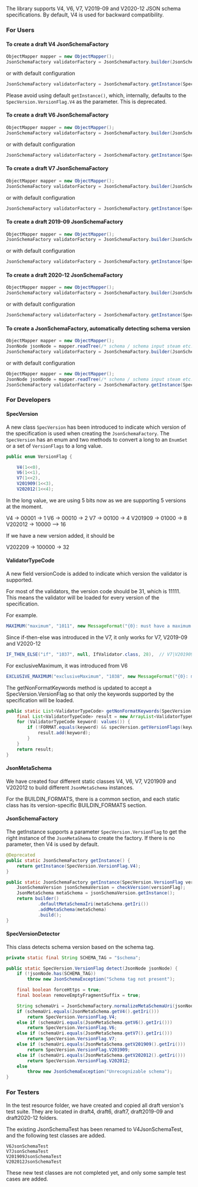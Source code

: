 The library supports V4, V6, V7, V2019-09 and V2020-12 JSON schema specifications. By default, V4 is used for backward compatibility. 

### For Users

#### To create a draft V4 JsonSchemaFactory

```java
ObjectMapper mapper = new ObjectMapper();
JsonSchemaFactory validatorFactory = JsonSchemaFactory.builder(JsonSchemaFactory.getInstance(SpecVersion.VersionFlag.V4)).objectMapper(mapper).build();
```
or with default configuration
```java
JsonSchemaFactory validatorFactory = JsonSchemaFactory.getInstance(SpecVersion.VersionFlag.V4));
```
 
Please avoid using default `getInstance()`, which, internally, defaults to the `SpecVersion.VersionFlag.V4` as the parameter. This is deprecated.

#### To create a draft V6 JsonSchemaFactory

```java
ObjectMapper mapper = new ObjectMapper();
JsonSchemaFactory validatorFactory = JsonSchemaFactory.builder(JsonSchemaFactory.getInstance(SpecVersion.VersionFlag.V6)).objectMapper(mapper).build();
```
or with default configuration
```java
JsonSchemaFactory validatorFactory = JsonSchemaFactory.getInstance(SpecVersion.VersionFlag.V6));
```

#### To create a draft V7 JsonSchemaFactory

```java
ObjectMapper mapper = new ObjectMapper();
JsonSchemaFactory validatorFactory = JsonSchemaFactory.builder(JsonSchemaFactory.getInstance(SpecVersion.VersionFlag.V7)).objectMapper(mapper).build();
```
or with default configuration
```java
JsonSchemaFactory validatorFactory = JsonSchemaFactory.getInstance(SpecVersion.VersionFlag.V7));
```

#### To create a draft 2019-09 JsonSchemaFactory

```java
ObjectMapper mapper = new ObjectMapper();
JsonSchemaFactory validatorFactory = JsonSchemaFactory.builder(JsonSchemaFactory.getInstance(SpecVersion.VersionFlag.V201909)).objectMapper(mapper).build();
```
or with default configuration
```java
JsonSchemaFactory validatorFactory = JsonSchemaFactory.getInstance(SpecVersion.VersionFlag.V201909));
```

#### To create a draft 2020-12 JsonSchemaFactory

```java
ObjectMapper mapper = new ObjectMapper();
JsonSchemaFactory validatorFactory = JsonSchemaFactory.builder(JsonSchemaFactory.getInstance(SpecVersion.VersionFlag.V202012)).objectMapper(mapper).build();
```
or with default configuration
```java
JsonSchemaFactory validatorFactory = JsonSchemaFactory.getInstance(SpecVersion.VersionFlag.V202012));
```

#### To create a JsonSchemaFactory, automatically detecting schema version

```java
ObjectMapper mapper = new ObjectMapper();
JsonNode jsonNode = mapper.readTree(/* schema / schema input steam etc. */);
JsonSchemaFactory validatorFactory = JsonSchemaFactory.builder(JsonSchemaFactory.getInstance(SpecVersionDetector.detect(jsonNode))).objectMapper(mapper).build();
```
or with default configuration
```java
ObjectMapper mapper = new ObjectMapper();
JsonNode jsonNode = mapper.readTree(/* schema / schema input steam etc. */);
JsonSchemaFactory validatorFactory = JsonSchemaFactory.getInstance(SpecVersionDetector.detect(jsonNode));
```

### For Developers

#### SpecVersion

A new class `SpecVersion` has been introduced to indicate which version of the specification is used when creating the `JsonSchemaFactory`. The `SpecVersion` has an enum and two methods to convert a long to an `EnumSet` or a set of `VersionFlags` to a long value. 

```java
public enum VersionFlag {

    V4(1<<0),
    V6(1<<1),
    V7(1<<2),
    V201909(1<<3),
    V202012(1<<4);

```

In the long value, we are using 5 bits now as we are supporting 5 versions at the moment. 

V4 -> 00001 -> 1
V6 -> 00010 -> 2
V7 -> 00100 -> 4
V201909 -> 01000 -> 8
V202012 -> 10000 --> 16

If we have a new version added, it should be 

V202209 -> 100000 -> 32

#### ValidatorTypeCode

A new field versionCode is added to indicate which version the validator is supported. 

For most of the validators, the version code should be 31, which is 11111. This means the validator will be loaded for every version of the specification. 

For example.

```java
MAXIMUM("maximum", "1011", new MessageFormat("{0}: must have a maximum value of {1}"), MaximumValidator.class, 31),
```

Since if-then-else was introduced in the V7, it only works for V7, V2019-09 and V2020-12

```java
IF_THEN_ELSE("if", "1037", null, IfValidator.class, 28),  // V7|V201909|V202012 11100
```

For exclusiveMaximum, it was introduced from V6

```java
EXCLUSIVE_MAXIMUM("exclusiveMaximum", "1038", new MessageFormat("{0}: must have a exclusive maximum value of {1}"), ExclusiveMaximumValidator.class, 30),  // V6|V7|V201909|V202012
```

The getNonFormatKeywords method is updated to accept a SpecVersion.VersionFlag so that only the keywords supported by the specification will be loaded. 

```java
public static List<ValidatorTypeCode> getNonFormatKeywords(SpecVersion.VersionFlag versionFlag) {
    final List<ValidatorTypeCode> result = new ArrayList<ValidatorTypeCode>();
    for (ValidatorTypeCode keyword: values()) {
        if (!FORMAT.equals(keyword) && specVersion.getVersionFlags(keyword.versionCode).contains(versionFlag)) {
            result.add(keyword);
        }
    }
    return result;
}
```

#### JsonMetaSchema

We have created four different static classes V4, V6, V7, V201909 and V202012 to build different `JsonMetaSchema` instances. 

For the BUILDIN_FORMATS, there is a common section, and each static class has its version-specific BUILDIN_FORMATS section. 

#### JsonSchemaFactory

The getInstance supports a parameter `SpecVersion.VersionFlag` to get the right instance of the `JsonMetaShema` to create the factory. If there is no parameter, then V4 is used by default. 

```java
@Deprecated
public static JsonSchemaFactory getInstance() {
    return getInstance(SpecVersion.VersionFlag.V4);
}

public static JsonSchemaFactory getInstance(SpecVersion.VersionFlag versionFlag) {
    JsonSchemaVersion jsonSchemaVersion = checkVersion(versionFlag);
    JsonMetaSchema metaSchema = jsonSchemaVersion.getInstance();
    return builder()
            .defaultMetaSchemaIri(metaSchema.getIri())
            .addMetaSchema(metaSchema)
            .build();
}
```

#### SpecVersionDetector

This class detects schema version based on the schema tag.

```java
private static final String SCHEMA_TAG = "$schema";

public static SpecVersion.VersionFlag detect(JsonNode jsonNode) {
    if (!jsonNode.has(SCHEMA_TAG))
        throw new JsonSchemaException("Schema tag not present");

    final boolean forceHttps = true;
    final boolean removeEmptyFragmentSuffix = true;

    String schemaUri = JsonSchemaFactory.normalizeMetaSchemaUri(jsonNode.get(SCHEMA_TAG).asText(), forceHttps, removeEmptyFragmentSuffix);
    if (schemaUri.equals(JsonMetaSchema.getV4().getIri()))
        return SpecVersion.VersionFlag.V4;
    else if (schemaUri.equals(JsonMetaSchema.getV6().getIri()))
        return SpecVersion.VersionFlag.V6;
    else if (schemaUri.equals(JsonMetaSchema.getV7().getIri()))
        return SpecVersion.VersionFlag.V7;
    else if (schemaUri.equals(JsonMetaSchema.getV201909().getIri()))
        return SpecVersion.VersionFlag.V201909;
    else if (schemaUri.equals(JsonMetaSchema.getV202012().getIri()))
        return SpecVersion.VersionFlag.V202012;
    else
        throw new JsonSchemaException("Unrecognizable schema");
}
```

### For Testers

In the test resource folder, we have created and copied all draft version's test suite. They are located in draft4, draft6, draft7, draft2019-09 and draft2020-12 folders.

The existing JsonSchemaTest has been renamed to V4JsonSchemaTest, and the following test classes are added. 

```
V6JsonSchemaTest
V7JsonSchemaTest
V201909JsonSchemaTest
V202012JsonSchemaTest
```

These new test classes are not completed yet, and only some sample test cases are added. 

